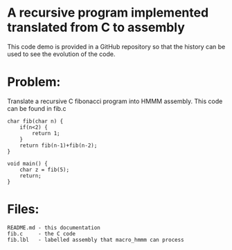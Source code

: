 # A recursive program implemented translated from C to assembly
This code demo is provided in a GitHub repository so that the history can be used to see the evolution of the code.

# Problem:
Translate a recursive C fibonacci program into HMMM assembly. This code can be found in fib.c

    char fib(char n) {
        if(n<2) {
            return 1;
        }
        return fib(n-1)+fib(n-2);
    }

    void main() {
        char z = fib(5);
        return;
    }

# Files:
    README.md - this documentation
    fib.c     - the C code
    fib.lbl   - labelled assembly that macro_hmmm can process
